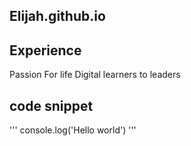 ## Elijah.github.io

## Experience
Passion For life
Digital learners to leaders

## code snippet
'''
console.log('Hello world')
'''
